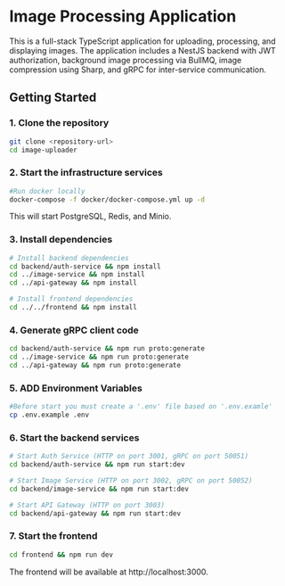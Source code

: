 # Image Processing Application

This is a full-stack TypeScript application for uploading, processing, and displaying images. The application includes a NestJS backend with JWT authorization, background image processing via BullMQ, image compression using Sharp, and gRPC for inter-service communication.

## Getting Started

### 1. Clone the repository

```bash
git clone <repository-url>
cd image-uploader
```

### 2. Start the infrastructure services

```bash
#Run docker locally
docker-compose -f docker/docker-compose.yml up -d
```

This will start PostgreSQL, Redis, and Minio.

### 3. Install dependencies

```bash
# Install backend dependencies
cd backend/auth-service && npm install
cd ../image-service && npm install
cd ../api-gateway && npm install

# Install frontend dependencies
cd ../../frontend && npm install
```

### 4. Generate gRPC client code

```bash
cd backend/auth-service && npm run proto:generate
cd ../image-service && npm run proto:generate
cd ../api-gateway && npm run proto:generate
```
 ### 5. ADD Environment Variables

 ```bash
#Before start you must create a '.env' file based on '.env.examle'
cp .env.example .env
```

### 6. Start the backend services

```bash
# Start Auth Service (HTTP on port 3001, gRPC on port 50051)
cd backend/auth-service && npm run start:dev

# Start Image Service (HTTP on port 3002, gRPC on port 50052)
cd backend/image-service && npm run start:dev

# Start API Gateway (HTTP on port 3003)
cd backend/api-gateway && npm run start:dev
```

### 7. Start the frontend

```bash
cd frontend && npm run dev
```

The frontend will be available at http://localhost:3000.
